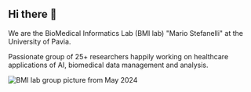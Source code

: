 ## Hi there 👋

We are the BioMedical Informatics Lab (BMI lab) "Mario Stefanelli" at the University of Pavia.

Passionate group of 25+ researchers happily working on healthcare applications of AI, biomedical data management and analysis.

![BMI lab group picture from May 2024]()

<!--

**Here are some ideas to get you started:**

🙋‍♀️ A short introduction - what is your organization all about?
🌈 Contribution guidelines - how can the community get involved?
👩‍💻 Useful resources - where can the community find your docs? Is there anything else the community should know?
🍿 Fun facts - what does your team eat for breakfast?
🧙 Remember, you can do mighty things with the power of [Markdown](https://docs.github.com/github/writing-on-github/getting-started-with-writing-and-formatting-on-github/basic-writing-and-formatting-syntax)
-->
